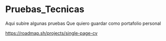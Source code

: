 # Pruebas_Tecnicas

Aqui subire algunas pruebas Que quiero guardar como portafolio personal

https://roadmap.sh/projects/single-page-cv
